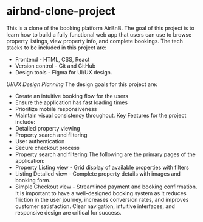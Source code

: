 # airbnd-clone-project
This is a clone of the booking platform AirBnB. The goal of this project is to learn how to build a fully functional web app that users can use to browse property listings, view property info, and complete bookings.
The tech stacks to be included in this project are:
- Frontend - HTML, CSS, React
- Version control - Git and GitHub
-  Design tools - Figma for UI/UX design.

_UI/UX Design Planning_
The design goals for this project are:
- Create an intuitive booking flow for the users
- Ensure the application has fast loading times
- Prioritize mobile responsiveness
- Maintain visual consistency throughout.
Key Features for the project include:
- Detailed property viewing
- Property search and filtering
- User authentication
- Secure checkout process
- Property search and filtering
The following are the primary pages of the application:
- Property Listing view - Grid display of available properties with filters
- Listing Detailed view - Complete property details with images and booking form.
- Simple Checkout view - Streamlined payment and booking confirmation.
It is important to have a well-designed booking system as it reduces friction in the user journey, increases conversion rates, and improves customer satisfaction. Clear navigation, intuitive interfaces, and responsive design are critical for success.
